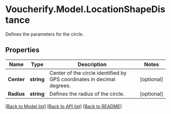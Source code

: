 # Voucherify.Model.LocationShapeDistance
Defines the parameters for the circle.

## Properties

Name | Type | Description | Notes
------------ | ------------- | ------------- | -------------
**Center** | **string** | Center of the circle identified by GPS coordinates in decimal degrees. | [optional] 
**Radius** | **string** | Defines the radius of the circle. | [optional] 

[[Back to Model list]](../../README.md#documentation-for-models) [[Back to API list]](../../README.md#documentation-for-api-endpoints) [[Back to README]](../../README.md)

